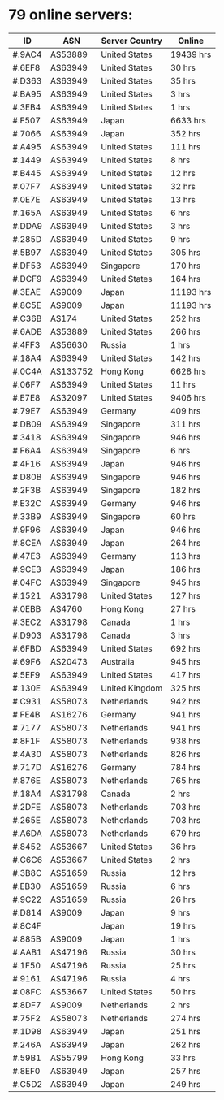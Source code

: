 # 79 online servers:

| ID | ASN | Server Country | Online |
| ------ | ------ | ------ | ------ |
| #.9AC4 | AS53889 | United States | 19439 hrs |
| #.6EF8 | AS63949 | United States | 30 hrs |
| #.D363 | AS63949 | United States | 35 hrs |
| #.BA95 | AS63949 | United States | 3 hrs |
| #.3EB4 | AS63949 | United States | 1 hrs |
| #.F507 | AS63949 | Japan | 6633 hrs |
| #.7066 | AS63949 | Japan | 352 hrs |
| #.A495 | AS63949 | United States | 111 hrs |
| #.1449 | AS63949 | United States | 8 hrs |
| #.B445 | AS63949 | United States | 12 hrs |
| #.07F7 | AS63949 | United States | 32 hrs |
| #.0E7E | AS63949 | United States | 13 hrs |
| #.165A | AS63949 | United States | 6 hrs |
| #.DDA9 | AS63949 | United States | 3 hrs |
| #.285D | AS63949 | United States | 9 hrs |
| #.5B97 | AS63949 | United States | 305 hrs |
| #.DF53 | AS63949 | Singapore | 170 hrs |
| #.DCF9 | AS63949 | United States | 164 hrs |
| #.3EAE | AS9009 | Japan | 11193 hrs |
| #.8C5E | AS9009 | Japan | 11193 hrs |
| #.C36B | AS174 | United States | 252 hrs |
| #.6ADB | AS53889 | United States | 266 hrs |
| #.4FF3 | AS56630 | Russia | 1 hrs |
| #.18A4 | AS63949 | United States | 142 hrs |
| #.0C4A | AS133752 | Hong Kong | 6628 hrs |
| #.06F7 | AS63949 | United States | 11 hrs |
| #.E7E8 | AS32097 | United States | 9406 hrs |
| #.79E7 | AS63949 | Germany | 409 hrs |
| #.DB09 | AS63949 | Singapore | 311 hrs |
| #.3418 | AS63949 | Singapore | 946 hrs |
| #.F6A4 | AS63949 | Singapore | 6 hrs |
| #.4F16 | AS63949 | Japan | 946 hrs |
| #.D80B | AS63949 | Singapore | 946 hrs |
| #.2F3B | AS63949 | Singapore | 182 hrs |
| #.E32C | AS63949 | Germany | 946 hrs |
| #.33B9 | AS63949 | Singapore | 60 hrs |
| #.9F96 | AS63949 | Japan | 946 hrs |
| #.8CEA | AS63949 | Japan | 264 hrs |
| #.47E3 | AS63949 | Germany | 113 hrs |
| #.9CE3 | AS63949 | Japan | 186 hrs |
| #.04FC | AS63949 | Singapore | 945 hrs |
| #.1521 | AS31798 | United States | 127 hrs |
| #.0EBB | AS4760 | Hong Kong | 27 hrs |
| #.3EC2 | AS31798 | Canada | 1 hrs |
| #.D903 | AS31798 | Canada | 3 hrs |
| #.6FBD | AS63949 | United States | 692 hrs |
| #.69F6 | AS20473 | Australia | 945 hrs |
| #.5EF9 | AS63949 | United States | 417 hrs |
| #.130E | AS63949 | United Kingdom | 325 hrs |
| #.C931 | AS58073 | Netherlands | 942 hrs |
| #.FE4B | AS16276 | Germany | 941 hrs |
| #.7177 | AS58073 | Netherlands | 941 hrs |
| #.8F1F | AS58073 | Netherlands | 938 hrs |
| #.4A30 | AS58073 | Netherlands | 826 hrs |
| #.717D | AS16276 | Germany | 784 hrs |
| #.876E | AS58073 | Netherlands | 765 hrs |
| #.18A4 | AS31798 | Canada | 2 hrs |
| #.2DFE | AS58073 | Netherlands | 703 hrs |
| #.265E | AS58073 | Netherlands | 703 hrs |
| #.A6DA | AS58073 | Netherlands | 679 hrs |
| #.8452 | AS53667 | United States | 36 hrs |
| #.C6C6 | AS53667 | United States | 2 hrs |
| #.3B8C | AS51659 | Russia | 12 hrs |
| #.EB30 | AS51659 | Russia | 6 hrs |
| #.9C22 | AS51659 | Russia | 26 hrs |
| #.D814 | AS9009 | Japan | 9 hrs |
| #.8C4F |  | Japan | 19 hrs |
| #.885B | AS9009 | Japan | 1 hrs |
| #.AAB1 | AS47196 | Russia | 30 hrs |
| #.1F50 | AS47196 | Russia | 25 hrs |
| #.9161 | AS47196 | Russia | 4 hrs |
| #.08FC | AS53667 | United States | 50 hrs |
| #.8DF7 | AS9009 | Netherlands | 2 hrs |
| #.75F2 | AS58073 | Netherlands | 274 hrs |
| #.1D98 | AS63949 | Japan | 251 hrs |
| #.246A | AS63949 | Japan | 262 hrs |
| #.59B1 | AS55799 | Hong Kong | 33 hrs |
| #.8EF0 | AS63949 | Japan | 257 hrs |
| #.C5D2 | AS63949 | Japan | 249 hrs |

